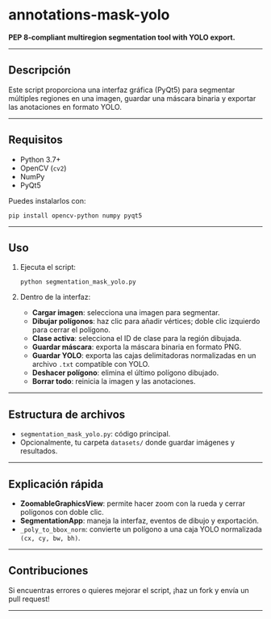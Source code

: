 # annotations-mask-yolo

**PEP 8-compliant multiregion segmentation tool with YOLO export.**

---

## Descripción

Este script proporciona una interfaz gráfica (PyQt5) para segmentar múltiples regiones en una imagen, guardar una máscara binaria y exportar las anotaciones en formato YOLO.

---

## Requisitos

- Python 3.7+
- OpenCV (`cv2`)
- NumPy
- PyQt5

Puedes instalarlos con:

```
pip install opencv-python numpy pyqt5
```

---

## Uso

1. Ejecuta el script:

    ```
    python segmentation_mask_yolo.py
    ```

2. Dentro de la interfaz:

   - **Cargar imagen**: selecciona una imagen para segmentar.
   - **Dibujar polígonos**: haz clic para añadir vértices; doble clic izquierdo para cerrar el polígono.
   - **Clase activa**: selecciona el ID de clase para la región dibujada.
   - **Guardar máscara**: exporta la máscara binaria en formato PNG.
   - **Guardar YOLO**: exporta las cajas delimitadoras normalizadas en un archivo `.txt` compatible con YOLO.
   - **Deshacer polígono**: elimina el último polígono dibujado.
   - **Borrar todo**: reinicia la imagen y las anotaciones.

---

## Estructura de archivos

- `segmentation_mask_yolo.py`: código principal.
- Opcionalmente, tu carpeta `datasets/` donde guardar imágenes y resultados.

---

## Explicación rápida

- **ZoomableGraphicsView**: permite hacer zoom con la rueda y cerrar polígonos con doble clic.
- **SegmentationApp**: maneja la interfaz, eventos de dibujo y exportación.
- `_poly_to_bbox_norm`: convierte un polígono a una caja YOLO normalizada `(cx, cy, bw, bh)`.

---

## Contribuciones

Si encuentras errores o quieres mejorar el script, ¡haz un fork y envía un pull request!

---